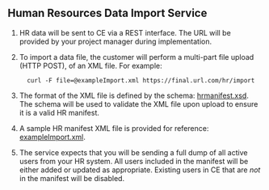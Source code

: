 ## Human Resources Data Import Service

1.  HR data will be sent to CE via a REST interface. The URL will be
    provided by your project manager during implementation.
2.  To import a data file, the customer will perform a multi-part file upload (HTTP POST),
    of an XML file. For example:

    ```
      curl -F file=@exampleImport.xml https://final.url.com/hr/import
    ```

3.  The format of the XML file is defined by the schema: [hrmanifest.xsd][hrmanifest.xsd].
    The schema will be used to validate the XML file upon upload to ensure it
    is a valid HR manifest.
4.  A sample HR manifest XML file is provided for reference: [exampleImport.xml][exampleImport.xml].
5.  The service expects that you will be sending a full dump of all active users
    from your HR system. All users included in the manifest will be either added
    or updated as appropriate. Existing users in CE that are *not* in the
    manifest will be disabled.

[hrmanifest.xsd]:    https://github.com/rSmart/CE-tech-docs/blob/master/hrmanifest.xsd
[exampleImport.xml]: https://github.com/rSmart/CE-tech-docs/blob/master/exampleImport.xml
